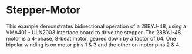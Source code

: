 # Stepper-Motor

This example demonstrates bidirectional operation of a
28BYJ-48, using a VMA401 - ULN2003 interface board to drive the stepper.
The 28BYJ-48 motor is a 4-phase, 8-beat motor, geared down by
a factor of 64. One bipolar winding is on motor pins 1 & 3 and
the other on motor pins 2 & 4. 
